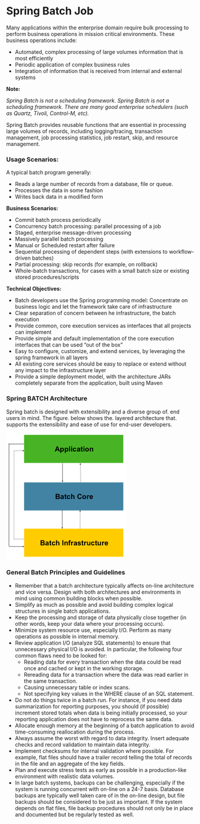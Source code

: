 # Spring Batch Job

Many applications within the enterprise domain require bulk processing to perform business operations in mission critical environments. These business operations include:

- Automated, complex processing of large volumes information that is most efficiently
- Periodic application of complex business rules
- Integration of information that is received from internal and external systems

********Note:********

*Spring Batch is not a scheduling framework. Spring Batch is not a scheduling framework. There are many good enterprise schedulers (such as Quartz, Tivoli, Control-M, etc).*

Spring Batch provides reusable functions that are essential in processing large volumes of records, including logging/tracing, transaction management, job processing statistics, job restart, skip, and resource management.

### Usage Scenarios:

A typical batch program generally:

- Reads a large number of records from a database, file or queue.
- Processes the data in some fashion
- Writes back data in a modified form

**Business Scenarios:**

- Commit batch process periodically
- Concurrency batch processing: parallel processing of a job
- Staged, enterprise message-driven processing
- Massively parallel batch processing
- Manual or Scheduled restart after failure
- Sequential processing of dependent steps (with extensions to workflow-driven batches)
- Partial processing: skip records (for example, on rollback)
- Whole-batch transactions, for cases with a small batch size or existing stored procedures/scripts

****Technical Objectives:****

- Batch developers use the Spring programming model: Concentrate on business logic and let the framework take care of infrastructure
- Clear separation of concern between he infrastructure, the batch execution
- Provide common, core execution services as interfaces that all projects can implement
- Provide simple and default implementation of the core execution interfaces that can be used “out of the box”
- Easy to configure, customize, and extend services, by leveraging the spring framework in all layers
- All existing core services should be easy to replace or extend without any impact to the infrastructure layer
- Provide a simple deployment model, with the architecture JARs completely separate from the application, built using Maven

### Spring BATCH Architecture

Spring batch is designed with extensibility and a diverse group of. end users in mind. The figure. below shows the. layered architecture that. supports the extensibility and ease of use for end-user developers.

![Untitled](/assets/img/Spring%20Batch%20Job%206b8639484e6a48d28c65b0c8ec708562/Untitled.png)

### General Batch Principles and Guidelines

- Remember that a batch architecture typically affects on-line architecture and vice versa. Design with both architectures and environments in mind using common building blocks when possible.
- Simplify as much as possible and avoid building complex logical structures in single batch applications.
- Keep the processing and storage of data physically close together (in other words, keep your data where your processing occurs).
- Minimize system resource use, especially I/O. Perform as many operations as possible in internal memory.
- Review application I/O (analyze SQL statements) to ensure that unnecessary physical I/O is avoided. In particular, the following four common flaws need to be looked for:
    - Reading data for every transaction when the data could be read once and cached or kept in the working storage.
    - Rereading data for a transaction where the data was read earlier in the same transaction.
    - Causing unnecessary table or index scans.
    - Not specifying key values in the WHERE clause of an SQL statement.
- Do not do things twice in a batch run. For instance, if you need data summarization for reporting purposes, you should (if possible) increment stored totals when data is being initially processed, so your reporting application does not have to reprocess the same data.
- Allocate enough memory at the beginning of a batch application to avoid time-consuming reallocation during the process.
- Always assume the worst with regard to data integrity. Insert adequate checks and record validation to maintain data integrity.
- Implement checksums for internal validation where possible. For example, flat files should have a trailer record telling the total of records in the file and an aggregate of the key fields.
- Plan and execute stress tests as early as possible in a production-like environment with realistic data volumes.
- In large batch systems, backups can be challenging, especially if the system is running concurrent with on-line on a 24-7 basis. Database backups are typically well taken care of in the on-line design, but file backups should be considered to be just as important. If the system depends on flat files, file backup procedures should not only be in place and documented but be regularly tested as well.